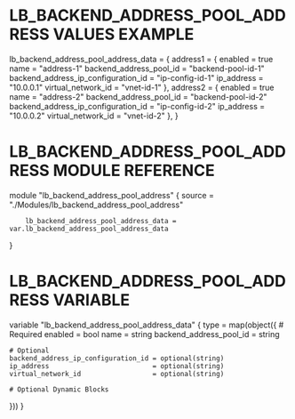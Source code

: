 # LB_BACKEND_ADDRESS_POOL_ADDRESS VALUES EXAMPLE
lb_backend_address_pool_address_data = {
  address1 = {
    enabled                         = true
    name                            = "address-1"
    backend_address_pool_id         = "backend-pool-id-1"
    backend_address_ip_configuration_id = "ip-config-id-1"
    ip_address                      = "10.0.0.1"
    virtual_network_id              = "vnet-id-1"
  },
  address2 = {
    enabled                         = true
    name                            = "address-2"
    backend_address_pool_id         = "backend-pool-id-2"
    backend_address_ip_configuration_id = "ip-config-id-2"
    ip_address                      = "10.0.0.2"
    virtual_network_id              = "vnet-id-2"
  },
}

# LB_BACKEND_ADDRESS_POOL_ADDRESS MODULE REFERENCE
module "lb_backend_address_pool_address" {
        source = "./Modules/lb_backend_address_pool_address"

        lb_backend_address_pool_address_data = var.lb_backend_address_pool_address_data
}

# LB_BACKEND_ADDRESS_POOL_ADDRESS VARIABLE
variable "lb_backend_address_pool_address_data" {
  type = map(object({
    # Required
    enabled                 = bool
    name                    = string
    backend_address_pool_id = string

    # Optional
    backend_address_ip_configuration_id = optional(string)
    ip_address                          = optional(string)
    virtual_network_id                  = optional(string)

    # Optional Dynamic Blocks
  }))
}
